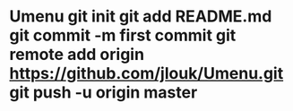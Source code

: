 # Umenu git init git add README.md git commit -m first commit git remote add origin https://github.com/jlouk/Umenu.git git push -u origin master
